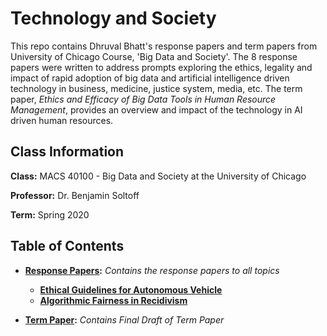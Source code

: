 # Technology and Society

This repo contains Dhruval Bhatt's response papers and term papers from University of Chicago Course, 'Big Data and Society'. The 8 response papers were written to address prompts exploring the ethics, legality and impact of rapid adoption of big data and artificial intelligence driven technology in business, medicine, justice system, media, etc. The term paper, *Ethics and Efficacy of Big Data Tools in Human Resource Management*, provides an overview and impact of the technology in AI driven human resources.


## Class Information

**Class:** MACS 40100 - Big Data and Society at the University of Chicago

**Professor:** Dr. Benjamin Soltoff

**Term:** Spring 2020

## Table of Contents

- **[Response Papers](response_files):** *Contains the response papers to all topics* 
  - **[Ethical Guidelines for Autonomous Vehicle](response_files/1_Ethics/DhruvalBhatt_Response1.pdf)**
  - **[Algorithmic Fairness in Recidivism](response_files/2_Algorithm%20Fairness/DhruvalBhatt_Response2.pdf)**

- **[Term Paper](term_paper):** *Contains Final Draft of Term Paper*
